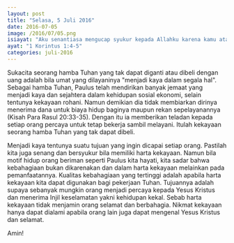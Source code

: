 ```yaml
---
layout: post
title: "Selasa, 5 Juli 2016"
date: 2016-07-05
image: /2016/07/05.png
isiayat: "Aku senantiasa mengucap syukur kepada Allahku karena kamu atas kasih karunia Allah yang dianugerahkan-Nya kepada kamu dalam Kristus Yesus. Sebab di dalam Dia kamu telah menjadi kaya dalam segala hal: dalam segala macam perkataan dan segala macam pengetahuan"
ayat: "1 Korintus 1:4-5"
categories: juli-2016
---
```


Sukacita seorang hamba Tuhan yang tak dapat diganti atau dibeli dengan uang adalah bila umat yang dilayaninya "menjadi kaya dalam segala hal". Sebagai hamba Tuhan, Paulus telah mendirikan banyak jemaat yang menjadi kaya dan sejahtera dalam kehidupan sosial ekonomi, selain tentunya kekayaan rohani. Namun demikian dia tidak membiarkan dirinya menerima dana untuk biaya hidup baginya maupun rekan sepelayanannya (Kisah Para Rasul 20:33-35). Dengan itu ia memberikan teladan kepada setiap orang percaya untuk tetap bekerja sambil melayani. Itulah kekayaan seorang hamba Tuhan yang tak dapat dibeli.

Menjadi kaya tentunya suatu tujuan yang ingin dicapai setiap orang. Pastilah kita juga senang dan bersyukur bila memiliki harta kekayaan. Namun bila motif hidup orang beriman seperti Paulus kita hayati, kita sadar bahwa kebahagiaan bukan dikarenakan dan dalam harta kekayaan melainkan pada pemanfaatannya. Kualitas kebahagiaan yang tertinggi adalah apabila harta kekayaan kita dapat digunakan bagi pekerjaan Tuhan. Tujuannya adalah supaya sebanyak mungkin orang menjadi percaya kepada Yesus Kristus dan menerima Injil keselamatan yakni kehidupan kekal. Sebab harta kekayaan tidak menjamin orang selamat dan berbahagia. Nikmat kekayaan hanya dapat dialami apabila orang lain juga dapat mengenal Yesus Kristus dan selamat.

Amin!
